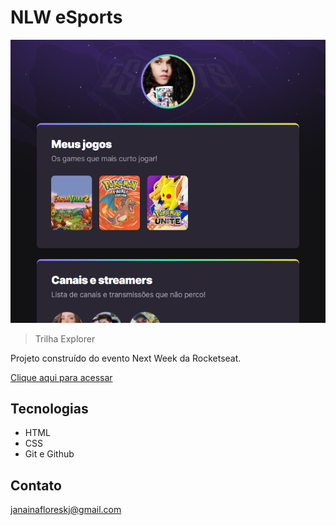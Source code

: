 # NLW eSports

![preview](./.github/preview.png)

> Trilha Explorer 

Projeto construído do evento Next Week da Rocketseat. 

[Clique aqui para acessar](https://janainaflores.github.io/nlw-esports-explorer)

## Tecnologias

- HTML 
- CSS
- Git e Github

## Contato 

janainafloreskj@gmail.com